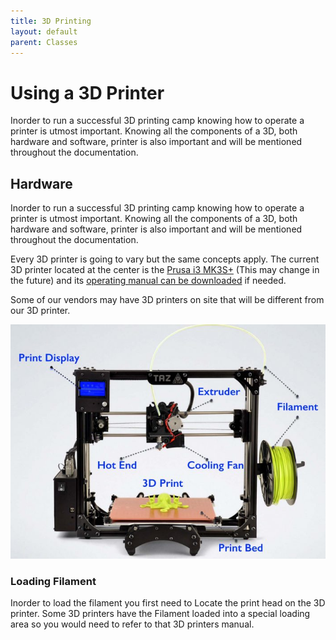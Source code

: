 ```yaml
---
title: 3D Printing
layout: default
parent: Classes
---
```


# Using a 3D Printer

Inorder to run a successful 3D printing camp knowing how to operate a printer is utmost important. Knowing all the components of a 3D, both hardware and software,  printer is also important and will be mentioned throughout the documentation. 

## Hardware

Inorder to run a successful 3D printing camp knowing how to operate a printer is utmost important. Knowing all the components of a 3D, both hardware and software,  printer is also important and will be mentioned throughout the documentation. 


Every 3D printer is going to vary but the same concepts apply. The current 3D printer located at the center is the [Prusa i3 MK3S+](https://www.prusa3d.com/product/original-prusa-i3-mk3s-3d-printer/) (This may change in the future) and its [operating manual can be downloaded](https://help.prusa3d.com/downloads/mk3s-2/handbook) if needed. 

Some of our vendors may have 3D printers on site that will be different from our 3D printer. 


![parts of a 3d printer](./images/Hardware-components-of-FDM-3D-Printers-705x524.jpg)

### Loading Filament

Inorder to load the filament you first need to Locate the print head on the 3D printer. Some 3D printers have the Filament loaded into a special loading area so you would need to refer to that 3D printers manual.
